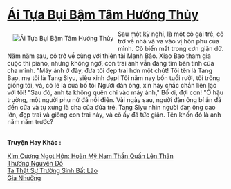 <a href="https://truyentiki.com/ai-tua-bui-bam-tam-huong-thuy.31621/" title="Ái Tựa Bụi Bậm Tâm Hướng Thủy"><h1>Ái Tựa Bụi Bậm Tâm Hướng Thủy</h1></a><div style="display:table"><img align="right" style="float: left; padding: 10px;" src="https://truyentiki.com/a/img/str/src/31621.jpg" alt="Ái Tựa Bụi Bậm Tâm Hướng Thủy">Sau một kỳ nghỉ, là một cô gái trẻ, cô trở về nhà và va vào vị hôn phu của mình. Cô biến mất trong cơn giận dữ. Năm năm sau, cô trở về cùng với thiên tài Mạnh Bảo. Xiao Bao tham gia cuộc thi piano, nhưng không ngờ, con trai anh vẫn đang tìm bàn tính của cha mình. "Máy ảnh ở đây, đưa tôi đẹp trai hơn một chút! Tôi tên là Tang Bao, mẹ tôi là Tang Siyu, siêu xinh đẹp! Tôi năm nay bốn tuổi rưỡi, tôi trông giống tôi, và, có lẽ là của bố tôi Người đàn ông, xin hãy chắc chắn liên lạc với tôi! "Sau đó, anh ta không quên chỉ vào máy ảnh," Bố ơi, đợi con! "Ở hậu trường, một người phụ nữ đã nổi điên. Vài ngày sau, người đàn ông bí ẩn đã đến cửa và tự xưng là cha của đứa trẻ. Tang Siyu nhìn người đàn ông cao lớn, đẹp trai và giống con trai này, và cô ấy đã tức giận. Tên khốn đó là anh năm năm trước?</div><p><br><b>Truyện Hay Khác :</b></p><a href="https://truyentiki.com/kim-cuong-ngot-hon-hoan-my-nam-than-quan-len-than.31620/" alt="Kim Cương Ngọt Hôn: Hoàn Mỹ Nam Thần Quấn Lên Thân">Kim Cương Ngọt Hôn: Hoàn Mỹ Nam Thần Quấn Lên Thân</a><br/><a href="https://wikitruyen.wordpress.com/2020/06/23/thuong-nguyen-do/" alt="Thương Nguyên Đồ">Thương Nguyên Đồ</a><br/><a href="https://github.com/nownovels/topcv/tree/master/truyenhay/31519/README.md" alt="Ta Thật Sự Trường Sinh Bất Lão">Ta Thật Sự Trường Sinh Bất Lão</a><br/><a href="https://github.com/nownovels/truyenhay/tree/master/truyenhay/30460/README.md" alt="Gia Nhưỡng">Gia Nhưỡng</a><br/>